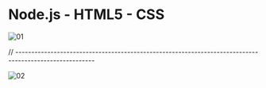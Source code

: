 # Node.js - HTML5 - CSS

![01](https://user-images.githubusercontent.com/54984550/69272411-c867ca80-0c00-11ea-96d6-e4343a7e7219.PNG)

// -------------------------------------------------------------------------------------------------------

![02](https://user-images.githubusercontent.com/54984550/69272464-dfa6b800-0c00-11ea-84fc-bba39ce55a94.PNG)
